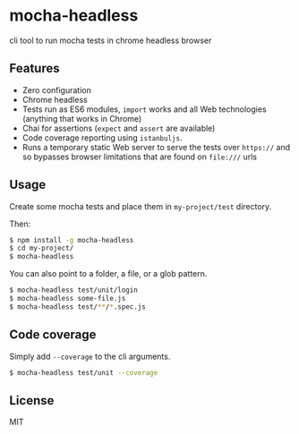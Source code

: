# mocha-headless

cli tool to run mocha tests in chrome headless browser

## Features

- Zero configuration
- Chrome headless
- Tests run as ES6 modules, `import` works and all Web technologies (anything that works in Chrome)
- Chai for assertions (`expect` and `assert` are available)
- Code coverage reporting using `istanbuljs`.
- Runs a temporary static Web server to serve the tests over `https://` and so bypasses browser limitations that are found on `file:///` urls

## Usage

Create some mocha tests and place them in `my-project/test` directory.

Then:

```sh
$ npm install -g mocha-headless
$ cd my-project/
$ mocha-headless
```

You can also point to a folder, a file, or a glob pattern.

```sh
$ mocha-headless test/unit/login
$ mocha-headless some-file.js
$ mocha-headless test/**/*.spec.js
```

## Code coverage

Simply add `--coverage` to the cli arguments.

```sh
$ mocha-headless test/unit --coverage
```

## License

MIT
